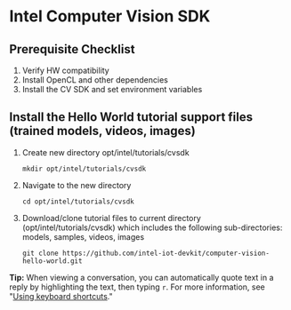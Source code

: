 # Intel Computer Vision SDK

## Prerequisite Checklist
1. Verify HW compatibility
2. Install OpenCL and other dependencies
3. Install the CV SDK and set environment variables

## Install the Hello World tutorial support files (trained models, videos, images)
1. Create new directory opt/intel/tutorials/cvsdk

	```mkdir opt/intel/tutorials/cvsdk```

2. Navigate to the new directory

	```cd opt/intel/tutorials/cvsdk```

3. Download/clone tutorial files to current directory (opt/intel/tutorials/cvsdk) which includes the
following sub-directories: models, samples, videos, images

	```git clone https://github.com/intel-iot-devkit/computer-vision-hello-world.git```

<div class="alert tip">

<p><strong>Tip:</strong> When viewing a conversation, you can automatically quote text in a reply by highlighting the text, then typing <code>r</code>. For more information, see "<a href="/articles/using-keyboard-shortcuts/">Using keyboard shortcuts</a>."</p>

</div>
